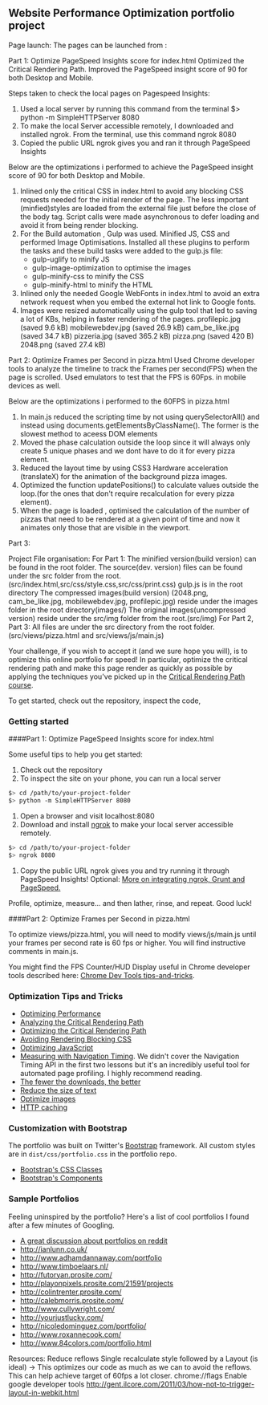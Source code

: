 ## Website Performance Optimization portfolio project

Page launch:
The pages can be launched from :


Part 1: Optimize PageSpeed Insights score for index.html
Optimized the Critical Rendering Path. Improved the PageSpeed insight score of 90 for both Desktop and Mobile.

Steps taken to check the local pages on Pagespeed Insights:
1) Used a local server by running this command from the terminal  $> python -m SimpleHTTPServer 8080
2) To make the local Server accessible remotely, I downloaded and installed ngrok. From the terminal, use this command ngrok 8080
3) Copied the public URL ngrok gives you and ran it through PageSpeed Insights

Below are the optimizations i performed to achieve the PageSpeed insight score of 90 for both Desktop and Mobile.
1) Inlined only the critical CSS in index.html to avoid any blocking CSS requests needed for the initial render of the page. The less important (minfied)styles are loaded from the external file just before the close of the body tag. Script calls were made asynchronous to defer loading and avoid it from being render blocking.
2) For the Build automation , Gulp was used. Minified JS, CSS and performed Image Optimisations.
   Installed all these plugins to perform the tasks and these build tasks were added to the gulp.js file:
   - gulp-uglify to minify JS
   - gulp-image-optimization to optimise the images
   - gulp-minify-css to minify the CSS
   - gulp-minify-html to minify the HTML
3) Inlined only the needed Google WebFonts in index.html to avoid an extra network request when you embed the external hot link to Google fonts.
4) Images were resized automatically using the gulp tool that led to saving a lot of KBs, helping in faster rendering of the pages.
    profilepic.jpg (saved 9.6 kB)
    mobilewebdev.jpg (saved 26.9 kB)
    cam_be_like.jpg (saved 34.7 kB)
    pizzeria.jpg (saved 365.2 kB)
    pizza.png (saved 420 B)
    2048.png (saved 27.4 kB)

Part 2: Optimize Frames per Second in pizza.html
Used Chrome developer tools to analyze the timeline to track the Frames per second(FPS) when the page is scrolled.
Used emulators to test that the FPS is 60Fps. in mobile devices as well.

Below are the optimizations i performed to the 60FPS in pizza.html
1) In main.js reduced the scripting time by not using querySelectorAll() and instead using documents.getElementsByClassName(). The former is the slowest method to aceess DOM elements
2) Moved the phase calculation outside the loop since it will always only create 5 unique phases and we dont have to do it for every pizza element.
3) Reduced the layout time by using CSS3 Hardware acceleration (translateX) for the animation of the background pizza images.
4) Optimized the function updatePositions() to calculate values outside the loop.(for the ones that don't require recalculation for every pizza element).
5) When the page is loaded , optimised the calculation of the number of pizzas that need to be rendered at a given point of time and now it animates only those that are visible in the viewport.

Part 3:


Project File organisation:
For Part 1:
  The minified version(build version) can be found in the root folder.
  The source(dev. version) files can be found under the src folder from the root.(src/index.html,src/css/style.css,src/css/print.css)
  gulp.js is in the root directory
  The compressed images(build version) (2048.png, cam_be_like.jpg, mobilewebdev.jpg, profilepic.jpg) reside under the images folder in the root directory(images/)
  The original images(uncompressed version) reside under the src/img folder from the root.(src/img)
For Part 2, Part 3:
  All files are under the src directory from the root folder. (src/views/pizza.html and src/views/js/main.js)

Your challenge, if you wish to accept it (and we sure hope you will), is to optimize this online portfolio for speed! In particular, optimize the critical rendering path and make this page render as quickly as possible by applying the techniques you've picked up in the [Critical Rendering Path course](https://www.udacity.com/course/ud884).

To get started, check out the repository, inspect the code,

### Getting started

####Part 1: Optimize PageSpeed Insights score for index.html

Some useful tips to help you get started:

1. Check out the repository
1. To inspect the site on your phone, you can run a local server

  ```bash
  $> cd /path/to/your-project-folder
  $> python -m SimpleHTTPServer 8080
  ```

1. Open a browser and visit localhost:8080
1. Download and install [ngrok](https://ngrok.com/) to make your local server accessible remotely.

  ``` bash
  $> cd /path/to/your-project-folder
  $> ngrok 8080
  ```

1. Copy the public URL ngrok gives you and try running it through PageSpeed Insights! Optional: [More on integrating ngrok, Grunt and PageSpeed.](http://www.jamescryer.com/2014/06/12/grunt-pagespeed-and-ngrok-locally-testing/)

Profile, optimize, measure... and then lather, rinse, and repeat. Good luck!

####Part 2: Optimize Frames per Second in pizza.html

To optimize views/pizza.html, you will need to modify views/js/main.js until your frames per second rate is 60 fps or higher. You will find instructive comments in main.js.

You might find the FPS Counter/HUD Display useful in Chrome developer tools described here: [Chrome Dev Tools tips-and-tricks](https://developer.chrome.com/devtools/docs/tips-and-tricks).

### Optimization Tips and Tricks
* [Optimizing Performance](https://developers.google.com/web/fundamentals/performance/ "web performance")
* [Analyzing the Critical Rendering Path](https://developers.google.com/web/fundamentals/performance/critical-rendering-path/analyzing-crp.html "analyzing crp")
* [Optimizing the Critical Rendering Path](https://developers.google.com/web/fundamentals/performance/critical-rendering-path/optimizing-critical-rendering-path.html "optimize the crp!")
* [Avoiding Rendering Blocking CSS](https://developers.google.com/web/fundamentals/performance/critical-rendering-path/render-blocking-css.html "render blocking css")
* [Optimizing JavaScript](https://developers.google.com/web/fundamentals/performance/critical-rendering-path/adding-interactivity-with-javascript.html "javascript")
* [Measuring with Navigation Timing](https://developers.google.com/web/fundamentals/performance/critical-rendering-path/measure-crp.html "nav timing api"). We didn't cover the Navigation Timing API in the first two lessons but it's an incredibly useful tool for automated page profiling. I highly recommend reading.
* <a href="https://developers.google.com/web/fundamentals/performance/optimizing-content-efficiency/eliminate-downloads.html">The fewer the downloads, the better</a>
* <a href="https://developers.google.com/web/fundamentals/performance/optimizing-content-efficiency/optimize-encoding-and-transfer.html">Reduce the size of text</a>
* <a href="https://developers.google.com/web/fundamentals/performance/optimizing-content-efficiency/image-optimization.html">Optimize images</a>
* <a href="https://developers.google.com/web/fundamentals/performance/optimizing-content-efficiency/http-caching.html">HTTP caching</a>

### Customization with Bootstrap
The portfolio was built on Twitter's <a href="http://getbootstrap.com/">Bootstrap</a> framework. All custom styles are in `dist/css/portfolio.css` in the portfolio repo.

* <a href="http://getbootstrap.com/css/">Bootstrap's CSS Classes</a>
* <a href="http://getbootstrap.com/components/">Bootstrap's Components</a>

### Sample Portfolios

Feeling uninspired by the portfolio? Here's a list of cool portfolios I found after a few minutes of Googling.

* <a href="http://www.reddit.com/r/webdev/comments/280qkr/would_anybody_like_to_post_their_portfolio_site/">A great discussion about portfolios on reddit</a>
* <a href="http://ianlunn.co.uk/">http://ianlunn.co.uk/</a>
* <a href="http://www.adhamdannaway.com/portfolio">http://www.adhamdannaway.com/portfolio</a>
* <a href="http://www.timboelaars.nl/">http://www.timboelaars.nl/</a>
* <a href="http://futoryan.prosite.com/">http://futoryan.prosite.com/</a>
* <a href="http://playonpixels.prosite.com/21591/projects">http://playonpixels.prosite.com/21591/projects</a>
* <a href="http://colintrenter.prosite.com/">http://colintrenter.prosite.com/</a>
* <a href="http://calebmorris.prosite.com/">http://calebmorris.prosite.com/</a>
* <a href="http://www.cullywright.com/">http://www.cullywright.com/</a>
* <a href="http://yourjustlucky.com/">http://yourjustlucky.com/</a>
* <a href="http://nicoledominguez.com/portfolio/">http://nicoledominguez.com/portfolio/</a>
* <a href="http://www.roxannecook.com/">http://www.roxannecook.com/</a>
* <a href="http://www.84colors.com/portfolio.html">http://www.84colors.com/portfolio.html</a>


Resources:
Reduce reflows
Single recalculate style followed by a Layout (is ideal) -> This optimizes our code as much as we can to avoid the reflows. This can help achieve target of 60fps a lot closer.
chrome://flags
Enable google developer tools
http://gent.ilcore.com/2011/03/how-not-to-trigger-layout-in-webkit.html
